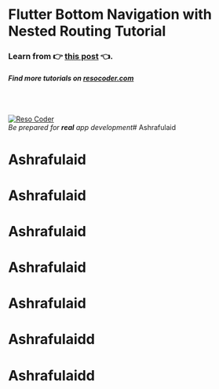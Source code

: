 # Flutter Bottom Navigation with Nested Routing Tutorial

### Learn from :point_right: [this post](https://resocoder.com/flutter-bottom-nav-routing) :point_left:.

#### _Find more tutorials on [resocoder.com](https://resocoder.com)_

<br />
<br />

[![Reso Coder](https://resocoder.com/wp-content/uploads/2019/09/logo_with_text_signature.png)](https://resocoder.com)
<br />
_Be prepared for **real** app development_# Ashrafulaid
# Ashrafulaid
# Ashrafulaid
# Ashrafulaid
# Ashrafulaid
# Ashrafulaid
# Ashrafulaidd
# Ashrafulaidd
